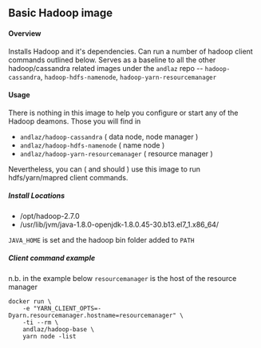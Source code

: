 ## Basic Hadoop image

#### Overview

Installs Hadoop and it's dependencies.
Can run a number of hadoop client commands outlined below. Serves as a baseline to all the other hadoop/cassandra related images under the `andlaz` repo -- `hadoop-cassandra`, `hadoop-hdfs-namenode`, `hadoop-yarn-resourcemanager`

#### Usage

There is nothing in this image to help you configure or start any of the Hadoop deamons. Those you will find in 
 - `andlaz/hadoop-cassandra` ( data node, node manager )
 - `andlaz/hadoop-hdfs-namenode` ( name node )
 - `andlaz/hadoop-yarn-resourcemanager` ( resource manager )

Nevertheless, you can ( and should ) use this image to run hdfs/yarn/mapred client commands.

##### Install Locations

 - /opt/hadoop-2.7.0
 - /usr/lib/jvm/java-1.8.0-openjdk-1.8.0.45-30.b13.el7_1.x86_64/

`JAVA_HOME` is set and the hadoop bin folder added to `PATH`

##### Client command example

n.b. in the example below `resourcemanager` is the host of the resource manager

    docker run \
    	-e "YARN_CLIENT_OPTS=-Dyarn.resourcemanager.hostname=resourcemanager" \
        -ti --rm \
        andlaz/hadoop-base \
        yarn node -list
